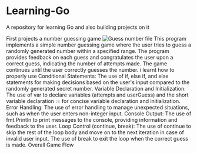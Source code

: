 # Learning-Go
A repository for learning Go and also building projects on it



First projects a number guessing game
![Guess number file](https://github.com/King-kin5/Learning-Go/assets/108242144/eccbb9f1-3d55-4823-89bb-2f413be56457)
This program implements a simple number guessing game where the user tries to guess a randomly generated number within a specified range. The program provides feedback on each guess and congratulates the user upon a correct guess, indicating the number of attempts made. The game continues until the user correctly guesses the number. i learnt how to properly use
Conditional Statements:
The use of if, else if, and else statements for making decisions based on the user's input compared to the randomly generated secret number.
Variable Declaration and Initialization:
The use of var to declare variables (attempts and userGuess) and the short variable declaration := for concise variable declaration and initialization.
Error Handling:
The use of error handling to manage unexpected situations, such as when the user enters non-integer input.
Console Output:
The use of fmt.Println to print messages to the console, providing information and feedback to the user.
Loop Control (continue, break):
The use of continue to skip the rest of the loop body and move on to the next iteration in case of invalid user input.
The use of break to exit the loop when the correct guess is made.
Overall Game Flow
